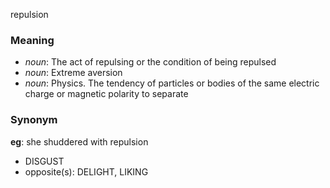 repulsion
### Meaning
+ _noun_: The act of repulsing or the condition of being repulsed
+ _noun_: Extreme aversion
+ _noun_: Physics. The tendency of particles or bodies of the same electric charge or magnetic polarity to separate

### Synonym

__eg__: she shuddered with repulsion

+ DISGUST
+ opposite(s): DELIGHT, LIKING



